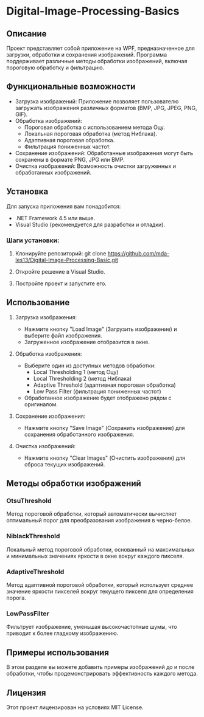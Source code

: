 # Digital-Image-Processing-Basics

## Описание

Проект представляет собой приложение на WPF, предназначенное для загрузки, обработки и сохранения изображений. Программа поддерживает различные методы обработки изображений, включая пороговую обработку и фильтрацию.

## Функциональные возможности

- Загрузка изображений: Приложение позволяет пользователю загружать изображения различных форматов (BMP, JPG, JPEG, PNG, GIF).
- Обработка изображений:
  - Пороговая обработка с использованием метода Оцу.
  - Локальная пороговая обработка (метод Ниблака).
  - Адаптивная пороговая обработка.
  - Фильтрация пониженных частот.
- Сохранение изображений: Обработанные изображения могут быть сохранены в формате PNG, JPG или BMP.
- Очистка изображений: Возможность очистки загруженных и обработанных изображений.

## Установка

Для запуска приложения вам понадобится:

- .NET Framework 4.5 или выше.
- Visual Studio (рекомендуется для разработки и отладки).

### Шаги установки:

1. Клонируйте репозиторий:
      git clone https://github.com/mda-les13/Digital-Image-Processing-Basic.git
   
2. Откройте решение в Visual Studio.
3. Постройте проект и запустите его.

## Использование

1. Загрузка изображения:
   - Нажмите кнопку "Load Image" (Загрузить изображение) и выберите файл изображения.
   - Загруженное изображение отобразится в окне.

2. Обработка изображения:
   - Выберите один из доступных методов обработки:
     - Local Thresholding 1 (метод Оцу)
     - Local Thresholding 2 (метод Ниблака)
     - Adaptive Threshold (адаптивная пороговая обработка)
     - Low Pass Filter (фильтрация пониженных частот)
   - Обработанное изображение будет отображено рядом с оригиналом.

3. Сохранение изображения:
   - Нажмите кнопку "Save Image" (Сохранить изображение) для сохранения обработанного изображения.

4. Очистка изображений:
   - Нажмите кнопку "Clear Images" (Очистить изображения) для сброса текущих изображений.

## Методы обработки изображений

### OtsuThreshold

Метод пороговой обработки, который автоматически вычисляет оптимальный порог для преобразования изображения в черно-белое.

### NiblackThreshold

Локальный метод пороговой обработки, основанный на максимальных и минимальных значениях яркости в окне вокруг каждого пикселя.

### AdaptiveThreshold

Метод адаптивной пороговой обработки, который использует среднее значение яркости пикселей вокруг текущего пикселя для определения порога.

### LowPassFilter

Фильтрует изображение, уменьшая высокочастотные шумы, что приводит к более гладкому изображению.

## Примеры использования

В этом разделе вы можете добавить примеры изображений до и после обработки, чтобы продемонстрировать эффективность каждого метода.

## Лицензия

Этот проект лицензирован на условиях MIT License.
